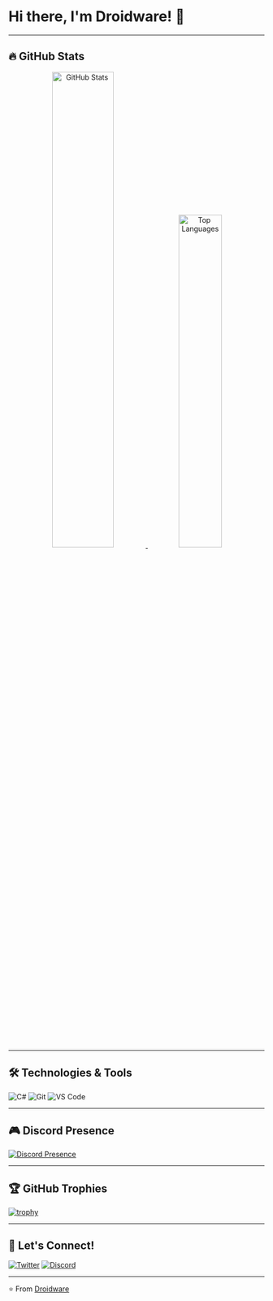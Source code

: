 # Hi there, I'm Droidware! 👋
---

## 🔥 GitHub Stats

<div align="center">
  <a href="https://github.com/anuraghazra/github-readme-stats">
    <img width="49%" src="https://github-readme-stats.vercel.app/api?username=Droidware&show_icons=true&include_all_commits=true&theme=radical&hide_border=true" alt="GitHub Stats" />
  </a>
  <a href="https://github.com/anuraghazra/github-readme-stats">
    <img width="41%" src="https://github-readme-stats.vercel.app/api/top-langs/?username=Droidware&layout=compact&theme=radical&hide_border=true" alt="Top Languages" />
  </a>
</div>

---

## 🛠️ Technologies & Tools

![C#](https://img.shields.io/badge/-C%23-239120?style=flat-square&logo=c-sharp&logoColor=white)
![Git](https://img.shields.io/badge/-Git-F05032?style=flat-square&logo=git&logoColor=white)
![VS Code](https://img.shields.io/badge/-VS%20Code-007ACC?style=flat-square&logo=visual-studio-code&logoColor=white)

---

## 🎮 Discord Presence

[![Discord Presence](https://lanyard.cnrad.dev/api/225642196806664194)](https://discord.com/users/225642196806664194)

---

## 🏆 GitHub Trophies
[![trophy](https://github-profile-trophy.vercel.app/?username=SiLeNSwOrD&theme=radical&no-frame=true&column=4)](https://github.com/ryo-ma/github-profile-trophy)

---

## 🤝 Let's Connect!

[![Twitter](https://img.shields.io/badge/-Twitter-1DA1F2?style=flat-square&logo=twitter&logoColor=white)](https://x.com/Androidymp4)
[![Discord](https://img.shields.io/badge/-Discord-5865F2?style=flat-square&logo=discord&logoColor=white)](https://discord.com/users/225642196806664194)

---

⭐ From [Droidware](https://github.com/Droidware)
